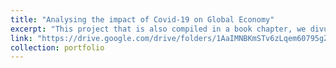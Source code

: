 ```yaml
---
title: "Analysing the impact of Covid-19 on Global Economy"
excerpt: "This project that is also compiled in a book chapter, we divulged into analysing the impact of news headlines of Covid-19 on Global Economy. Current Sentiment Analysis methods don’t account for discrepancies caused due to medical jargons, hence results produced during the pandemic were optimistically positive, not matching with stock trends. We created our own dictionary that also took into account medical terminologies and applied lexicon analysis to calculating the sentiment value of each news headline in the pandemic period. We then applied regression to the sentiments and were able to predict the stock index value, based on financial history, thus analysing the global economy."
link: "https://drive.google.com/drive/folders/1AaIMNBKmSTv6zLqem60795gZMmMWxzix?usp=sharing "
collection: portfolio
---
```

